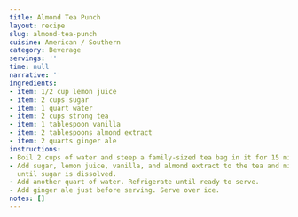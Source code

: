 ```yaml
---
title: Almond Tea Punch
layout: recipe
slug: almond-tea-punch
cuisine: American / Southern
category: Beverage
servings: ''
time: null
narrative: ''
ingredients:
- item: 1/2 cup lemon juice
- item: 2 cups sugar
- item: 1 quart water
- item: 2 cups strong tea
- item: 1 tablespoon vanilla
- item: 2 tablespoons almond extract
- item: 2 quarts ginger ale
instructions:
- Boil 2 cups of water and steep a family-sized tea bag in it for 15 minutes, covered.
- Add sugar, lemon juice, vanilla, and almond extract to the tea and mix thoroughly
  until sugar is dissolved.
- Add another quart of water. Refrigerate until ready to serve.
- Add ginger ale just before serving. Serve over ice.
notes: []
---
```

